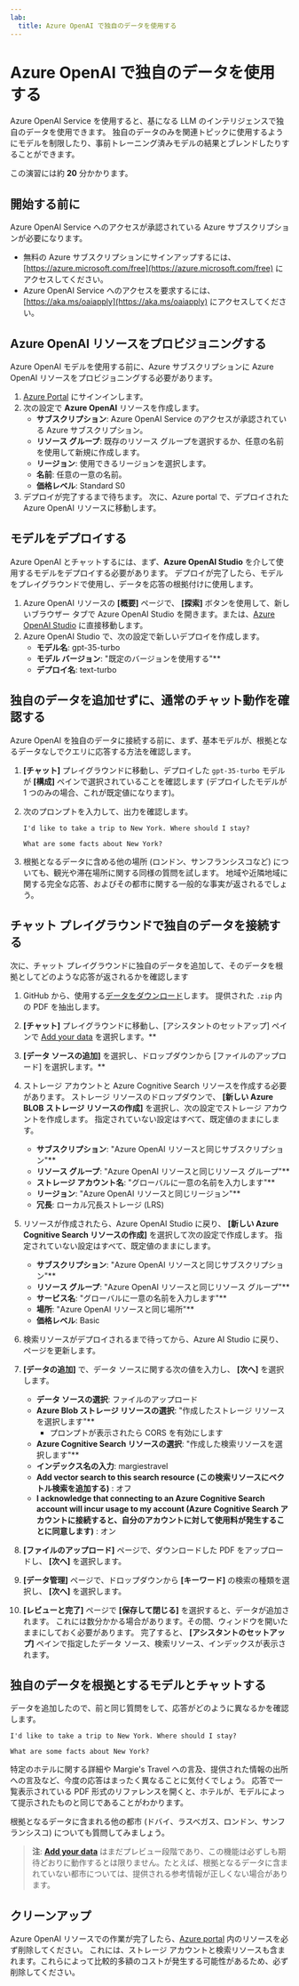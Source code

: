 ```yaml
---
lab:
  title: Azure OpenAI で独自のデータを使用する
---
```


# Azure OpenAI で独自のデータを使用する

Azure OpenAI Service を使用すると、基になる LLM のインテリジェンスで独自のデータを使用できます。 独自のデータのみを関連トピックに使用するようにモデルを制限したり、事前トレーニング済みモデルの結果とブレンドしたりすることができます。

この演習には約 **20** 分かかります。

## 開始する前に

Azure OpenAI Service へのアクセスが承認されている Azure サブスクリプションが必要になります。 

- 無料の Azure サブスクリプションにサインアップするには、[https://azure.microsoft.com/free](https://azure.microsoft.com/free) にアクセスしてください。
- Azure OpenAI Service へのアクセスを要求するには、[https://aka.ms/oaiapply](https://aka.ms/oaiapply) にアクセスしてください。

## Azure OpenAI リソースをプロビジョニングする

Azure OpenAI モデルを使用する前に、Azure サブスクリプションに Azure OpenAI リソースをプロビジョニングする必要があります。

1. [Azure Portal](https://portal.azure.com?azure-portal=true) にサインインします。
2. 次の設定で **Azure OpenAI** リソースを作成します。
    - **サブスクリプション**: Azure OpenAI Service のアクセスが承認されている Azure サブスクリプション。
    - **リソース グループ**: 既存のリソース グループを選択するか、任意の名前を使用して新規に作成します。
    - **リージョン**: 使用できるリージョンを選択します。
    - **名前**: 任意の一意の名前。
    - **価格レベル**: Standard S0
3. デプロイが完了するまで待ちます。 次に、Azure portal で、デプロイされた Azure OpenAI リソースに移動します。

## モデルをデプロイする

Azure OpenAI とチャットするには、まず、**Azure OpenAI Studio** を介して使用するモデルをデプロイする必要があります。 デプロイが完了したら、モデルをプレイグラウンドで使用し、データを応答の根拠付けに使用します。

1. Azure OpenAI リソースの **[概要]** ページで、 **[探索]** ボタンを使用して、新しいブラウザー タブで Azure OpenAI Studio を開きます。または、[Azure OpenAI Studio](https://oai.azure.com/?azure-portal=true) に直接移動します。
2. Azure OpenAI Studio で、次の設定で新しいデプロイを作成します。
    - **モデル名**: gpt-35-turbo
    - **モデル バージョン**: "既定のバージョンを使用する"**
    - **デプロイ名**: text-turbo

## 独自のデータを追加せずに、通常のチャット動作を確認する

Azure OpenAI を独自のデータに接続する前に、まず、基本モデルが、根拠となるデータなしでクエリに応答する方法を確認します。

1. **[チャット]** プレイグラウンドに移動し、デプロイした `gpt-35-turbo` モデルが **[構成]** ペインで選択されていることを確認します (デプロイしたモデルが 1 つのみの場合、これが既定値になります)。
1. 次のプロンプトを入力して、出力を確認します。

    ```code
    I'd like to take a trip to New York. Where should I stay?
    ```

    ```code
    What are some facts about New York?
    ```

1. 根拠となるデータに含める他の場所 (ロンドン、サンフランシスコなど) についても、観光や滞在場所に関する同様の質問を試します。 地域や近隣地域に関する完全な応答、およびその都市に関する一般的な事実が返されるでしょう。

## チャット プレイグラウンドで独自のデータを接続する

次に、チャット プレイグラウンドに独自のデータを追加して、そのデータを根拠としてどのような応答が返されるかを確認します

1. GitHub から、使用する[データをダウンロード](https://aka.ms/own-data-brochures)します。 提供された `.zip` 内の PDF を抽出します。
1. **[チャット]** プレイグラウンドに移動し、[アシスタントのセットアップ] ペインで [Add your data](独自のデータの追加) を選択します。**
1. **[データ ソースの追加]** を選択し、ドロップダウンから [ファイルのアップロード] を選択します。**
1. ストレージ アカウントと Azure Cognitive Search リソースを作成する必要があります。 ストレージ リソースのドロップダウンで、 **[新しい Azure BLOB ストレージ リソースの作成]** を選択し、次の設定でストレージ アカウントを作成します。 指定されていない設定はすべて、既定値のままにします。

    - **サブスクリプション**: "Azure OpenAI リソースと同じサブスクリプション"**
    - **リソース グループ**: "Azure OpenAI リソースと同じリソース グループ"**
    - **ストレージ アカウント名**: "グローバルに一意の名前を入力します"**
    - **リージョン**: "Azure OpenAI リソースと同じリージョン"**
    - **冗長**: ローカル冗長ストレージ (LRS)

1. リソースが作成されたら、Azure OpenAI Studio に戻り、 **[新しい Azure Cognitive Search リソースの作成]** を選択して次の設定で作成します。 指定されていない設定はすべて、既定値のままにします。

    - **サブスクリプション**: "Azure OpenAI リソースと同じサブスクリプション"**
    - **リソース グループ**: "Azure OpenAI リソースと同じリソース グループ"**
    - **サービス名**: "グローバルに一意の名前を入力します"**
    - **場所**: "Azure OpenAI リソースと同じ場所"**
    - **価格レベル**: Basic

1. 検索リソースがデプロイされるまで待ってから、Azure AI Studio に戻り、ページを更新します。
1. **[データの追加]** で、データ ソースに関する次の値を入力し、 **[次へ]** を選択します。

    - **データ ソースの選択**: ファイルのアップロード
    - **Azure Blob ストレージ リソースの選択**: "作成したストレージ リソースを選択します"**
        - プロンプトが表示されたら CORS を有効にします
    - **Azure Cognitive Search リソースの選択**: "作成した検索リソースを選択します"**
    - **インデックス名の入力**: margiestravel
    - **Add vector search to this search resource (この検索リソースにベクトル検索を追加する)** : オフ
    - **I acknowledge that connecting to an Azure Cognitive Search account will incur usage to my account (Azure Cognitive Search アカウントに接続すると、自分のアカウントに対して使用料が発生することに同意します)** : オン

1. **[ファイルのアップロード]** ページで、ダウンロードした PDF をアップロードし、 **[次へ]** を選択します。
1. **[データ管理]** ページで、ドロップダウンから **[キーワード]** の検索の種類を選択し、 **[次へ]** を選択します。
1. **[レビューと完了]** ページで **[保存して閉じる]** を選択すると、データが追加されます。 これには数分かかる場合があります。その間、ウィンドウを開いたままにしておく必要があります。 完了すると、 **[アシスタントのセットアップ]** ペインで指定したデータ ソース、検索リソース、インデックスが表示されます。

## 独自のデータを根拠とするモデルとチャットする

データを追加したので、前と同じ質問をして、応答がどのように異なるかを確認します。

```
I'd like to take a trip to New York. Where should I stay?
```

```
What are some facts about New York?
```

特定のホテルに関する詳細や Margie's Travel への言及、提供された情報の出所への言及など、今度の応答はまったく異なることに気付くでしょう。 応答で一覧表示されている PDF 形式のリファレンスを開くと、ホテルが、モデルによって提示されたものと同じであることがわかります。

根拠となるデータに含まれる他の都市 (ドバイ、ラスベガス、ロンドン、サンフランシスコ) についても質問してみましょう。

> **注**: **[Add your data](独自のデータの追加)** はまだプレビュー段階であり、この機能は必ずしも期待どおりに動作するとは限りません。たとえば、根拠となるデータに含まれていない都市については、提供される参考情報が正しくない場合があります。

## クリーンアップ

Azure OpenAI リソースでの作業が完了したら、[Azure portal](https://portal.azure.com/?azure-portal=true) 内のリソースを必ず削除してください。 これには、ストレージ アカウントと検索リソースも含まれます。これらによって比較的多額のコストが発生する可能性があるため、必ず削除してください。
